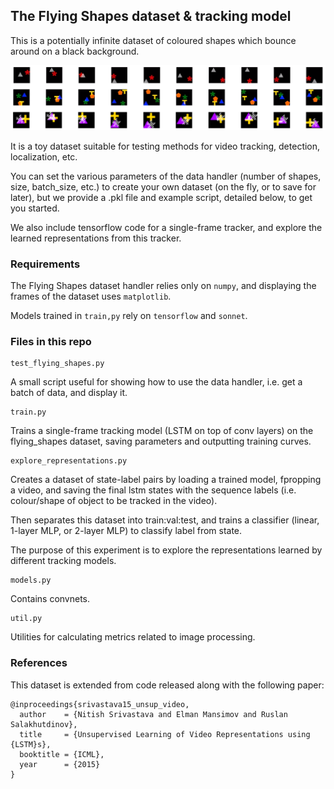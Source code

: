 ## The Flying Shapes dataset & tracking model

This is a potentially infinite dataset of coloured shapes which bounce around on a black background.

![fs_example](imgs/flying_shapes_example.png)

It is a toy dataset suitable for testing methods for video tracking, detection, localization, etc.

You can set the various parameters of the data handler (number of shapes, size, batch_size, etc.) to create your own dataset (on the fly, or to save for later), but we provide a .pkl file and example script, detailed below, to get you started.

We also include tensorflow code for a single-frame tracker, and explore the learned representations from this tracker.


### Requirements

The Flying Shapes dataset handler relies only on `numpy`, and displaying the frames of the dataset uses `matplotlib`.

Models trained in `train,py` rely on `tensorflow` and `sonnet`.


### Files in this repo

```
test_flying_shapes.py
```
A small script useful for showing how to use the data handler, i.e. get a batch of data, and display it.

```
train.py
```
Trains a single-frame tracking model (LSTM on top of conv layers) on the flying_shapes dataset, saving parameters and outputting training curves.

```
explore_representations.py
```
Creates a dataset of state-label pairs by loading a trained model, fpropping a video, and saving the final lstm states with the sequence labels (i.e. colour/shape of object to be tracked in the video).

Then separates this dataset into train:val:test, and trains a classifier (linear, 1-layer MLP, or 2-layer MLP) to classify label from state.

The purpose of this experiment is to explore the representations learned by different tracking models.



```
models.py
```
Contains convnets.

```
util.py
```
Utilities for calculating metrics related to image processing.


### References

This dataset is extended from code released along with the following paper:

```
@inproceedings{srivastava15_unsup_video,
  author    = {Nitish Srivastava and Elman Mansimov and Ruslan Salakhutdinov},
  title     = {Unsupervised Learning of Video Representations using {LSTM}s},
  booktitle = {ICML},
  year      = {2015}
}
```
